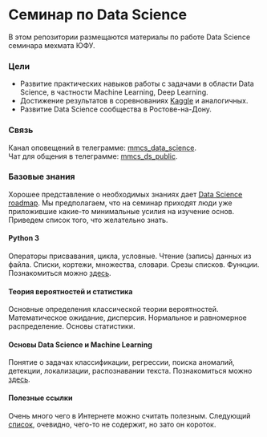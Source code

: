 # Семинар по Data Science

В этом репозитории размещаются материалы по работе Data Science семинара мехмата ЮФУ.

### Цели
* Развитие практических навыков работы с задачами в области Data Science, в частности Machine Learning, Deep Learning.
* Достижение результатов в соревнованиях [Kaggle](https://www.kaggle.com/) и аналогичных. 
* Развитие Data Science сообщества в Ростове-на-Дону.

### Связь 
Канал оповещений в телеграмме: [mmcs_data_science](https://t.me/mmcs_data_sience).  
Чат для общения в телеграмме: [mmcs_ds_public](https://t.me/joinchat/B2ele0Hk6J7pu0JQw3UFYw).

### Базовые знания
Хорошее представление о необходимых знаниях дает [Data Science roadmap](https://goo.gl/RB1h3h). Мы предполагаем, что на семинар приходят люди уже приложившие какие-то минимальные усилия на изучение основ. Приведем список того, что желательно знать.

#### Python 3
Операторы присвавания, цикла, условные. Чтение (запись) данных из файла. Списки, кортежи, множества, словари. Срезы списков. Функции. Познакомиться можно [здесь](https://pythonworld.ru/samouchitel-python).

#### Теория вероятностей и статистика
Основные определения классической теории вероятностей. Математическое ожидание, дисперсия. Нормальное и равномерное распределение. Основы статистики.

#### Основы Data Science и Machine Learning
Понятие о задачах классификации, регрессии, поиска аномалий, детекции, локализации, распознавании текста.
Познакомиться можно [здесь](http://machinelearning.ru/).

#### Полезные ссылки
Очень много чего в Интернете можно считать полезным. Следующий [список](refs.md), очевидно, чего-то не содержит, но зато он короток.

 
